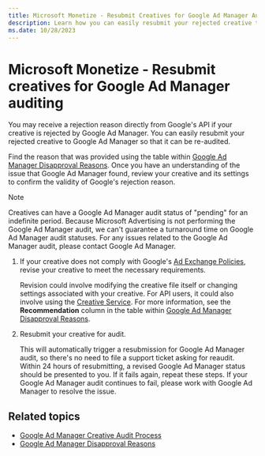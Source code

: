 ```yaml
---
title: Microsoft Monetize - Resubmit Creatives for Google Ad Manager Auditing
description: Learn how you can easily resubmit your rejected creative to Google Ad Manager so that it can be re-audited.
ms.date: 10/28/2023
---
```



# Microsoft Monetize - Resubmit creatives for Google Ad Manager auditing

You may receive a rejection reason directly from Google's API if your
creative is rejected by Google Ad Manager. You can easily resubmit your
rejected creative to Google Ad Manager so that it can be re-audited.

Find the reason that was provided using the table within [Google Ad Manager Disapproval Reasons](adx-disapproval-reasons.md). Once you have an understanding of
the issue that Google Ad Manager found, review your creative and its
settings to confirm the validity of Google's rejection reason.

> [!NOTE]
> Creatives can have a Google Ad Manager audit status of "pending" for an indefinite period. Because Microsoft Advertising is not performing the Google Ad Manager audit, we can't guarantee a turnaround time on Google Ad Manager audit statuses. For any issues related to the Google Ad Manager audit, please contact Google Ad Manager.

1. If your creative does not comply with Google's [Ad Exchange Policies](https://support.google.com/authorizedbuyers/answer/1325008?hl=en), revise your
    creative to meet the necessary requirements.

    Revision could involve modifying the creative file itself or
    changing settings associated with your creative. For API users, it
    could also involve using the [Creative Service](../digital-platform-api/creative-service.md). For more
    information, see the
    **Recommendation** column in the table
    within [Google Ad Manager Disapproval Reasons](adx-disapproval-reasons.md).

1. Resubmit your creative for audit.

    This will automatically trigger a resubmission for Google Ad Manager
    audit, so there's no need to file a support ticket asking for
    reaudit. Within 24 hours of resubmitting, a revised Google Ad
    Manager status should be presented to you. If it fails again, repeat
    these steps. If your Google Ad Manager audit continues to fail,
    please work with Google Ad Manager to resolve the issue.

## Related topics

- [Google Ad Manager Creative Audit Process](adx-creative-audit-process.md)
- [Google Ad Manager Disapproval Reasons](adx-disapproval-reasons.md)
